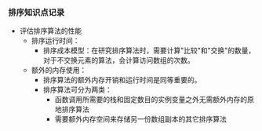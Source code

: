 ### 排序知识点记录
- 评估排序算法的性能
    - 排序运行时间：
        - 排序成本模型：在研究排序算法时，需要计算"比较"和"交换"的数量，对于不交换元素的算法，会计算访问数组的次数。
    - 额外的内存使用：
        - 排序算法的额外内存开销和运行时间是同等重要的。
        - 排序算法可分为两类：
            - 函数调用所需要的栈和固定数目的实例变量之外无需额外内存的原地排序算法
            - 需要额外内存空间来存储另一份数组副本的其它排序算法